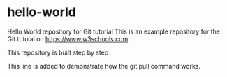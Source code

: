 # hello-world
Hello World repository for Git tutorial
This is an example repository for the Git tutoial on https://www.w3schools.com

This repository is built step by step 

This line is added to demonstrate how the git pull command works. 
